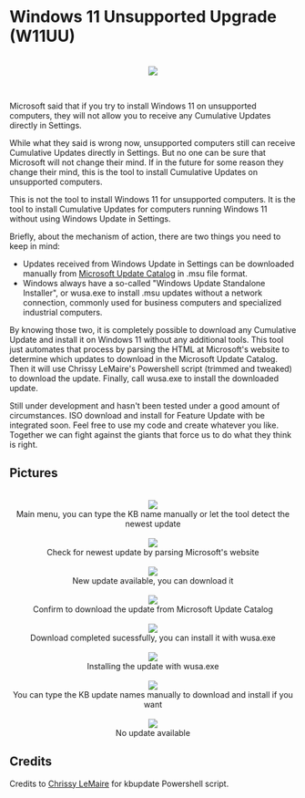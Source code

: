 # Windows 11 Unsupported Upgrade (W11UU)

<p align="center">
  <br>
  <img src="DemoPics/Untitled-1.png">
  <br>
</p>

<br>

Microsoft said that if you try to install Windows 11 on unsupported computers, they will not allow you to receive any Cumulative Updates directly in Settings. 

While what they said is wrong now, unsupported computers still can receive Cumulative Updates directly in Settings. But no one can be sure that Microsoft will not change their mind. If in the future for some reason they change their mind, this is the tool to install Cumulative Updates on unsupported computers.

This is not the tool to install Windows 11 for unsupported computers. It is the tool to install Cumulative Updates for computers running Windows 11 without using Windows Update in Settings.

Briefly, about the mechanism of action, there are two things you need to keep in mind:
- Updates received from Windows Update in Settings can be downloaded manually from [Microsoft Update Catalog](https://catalog.update.microsoft.com) in .msu file format.
- Windows always have a so-called "Windows Update Standalone Installer", or wusa.exe to install .msu updates without a network connection, commonly used for business computers and specialized industrial computers.

By knowing those two, it is completely possible to download any Cumulative Update and install it on Windows 11 without any additional tools. This tool just automates that process by parsing the HTML at Microsoft's website to determine which updates to download in the Microsoft Update Catalog. Then it will use Chrissy LeMaire's Powershell script (trimmed and tweaked) to download the update. Finally, call wusa.exe to install the downloaded update.

Still under development and hasn't been tested under a good amount of circumstances. ISO download and install for Feature Update with be integrated soon. Feel free to use my code and create whatever you like. Together we can fight against the giants that force us to do what they think is right.

## Pictures

<p align="center">
  <br>
  <img src="DemoPics/1.png">
  <br>
  Main menu, you can type the KB name manually or let the tool detect the newest update
  <br>
  <br>
  <img src="DemoPics/2.png">
  <br>
  Check for newest update by parsing Microsoft's website
  <br>
  <br>
  <img src="DemoPics/5.png">
  <br>
  New update available, you can download it
  <br>
  <br>
  <img src="DemoPics/6.png">
  <br>
  Confirm to download the update from Microsoft Update Catalog
  <br>
  <br>
  <img src="DemoPics/7.png">
  <br>
  Download completed sucessfully, you can install it with wusa.exe
  <br>
  <br>
  <img src="DemoPics/8.png">
  <br>
  Installing the update with wusa.exe
  <br>
  <br>
  <img src="DemoPics/3.png">
  <br>
  You can type the KB update names manually to download and install if you want
  <br>
  <br>
  <img src="DemoPics/4.png">
  <br>
  No update available
  <br>
</p>

## Credits
Credits to [Chrissy LeMaire](https://github.com/potatoqualitee/kbupdate) for kbupdate Powershell script.
